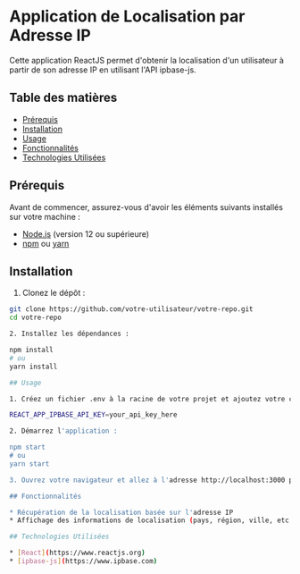 # Application de Localisation par Adresse IP

Cette application ReactJS permet d'obtenir la localisation d'un utilisateur à partir de son adresse IP en utilisant l'API ipbase-js.

## Table des matières

- [Prérequis](#prérequis)
- [Installation](#installation)
- [Usage](#usage)
- [Fonctionnalités](#fonctionnalités)
- [Technologies Utilisées](#technologies-utilisées)

## Prérequis

Avant de commencer, assurez-vous d'avoir les éléments suivants installés sur votre machine :

- [Node.js](https://nodejs.org/) (version 12 ou supérieure)
- [npm](https://www.npmjs.com/) ou [yarn](https://yarnpkg.com/)

## Installation

1. Clonez le dépôt :

```bash
git clone https://github.com/votre-utilisateur/votre-repo.git
cd votre-repo

2. Installez les dépendances :

npm install
# ou
yarn install

## Usage

1. Créez un fichier .env à la racine de votre projet et ajoutez votre clé API ipbase-js :

REACT_APP_IPBASE_API_KEY=your_api_key_here

2. Démarrez l'application :

npm start
# ou
yarn start

3. Ouvrez votre navigateur et allez à l'adresse http://localhost:3000 pour voir l'application en action.

## Fonctionnalités

* Récupération de la localisation basée sur l'adresse IP
* Affichage des informations de localisation (pays, région, ville, etc.)

## Technologies Utilisées

* [React](https://www.reactjs.org)
* [ipbase-js](https://www.ipbase.com)

